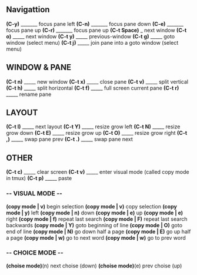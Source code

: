 ## Navigattion
**(C-y)** _______ focus pane left
**(C-n)** _______ focus pane down
**(C-e)** _______ focus pane up
**(C-r)** _______ focus pane up
**(C-t Space)** _ next window
**(C-t o)** _____ next window
**(C-t y)** _____ previous-window
**(C-t g)** _____ goto window (select menu)
**(C-t j)** _____ join pane into a goto window (select menu)

## WINDOW & PANE
**(C-t n)** _____ new window
**(C-t x)** _____ close pane
**(C-t v)** _____ split vertical
**(C-t h)** _____ split horizontal
**(C-t f)** _____ full screen current pane
**(C-t r)** _____ rename pane

## LAYOUT
**(C-t l)** _____ next layout
**(C-t Y)** _____ resize grow left
**(C-t N)** _____ resize grow down
**(C-t E)** _____ resize grow up
**(C-t O)** _____ resize grow right
**(C-t ,)** _____ swap pane prev
**(C-t .)** _____ swap pane next

## OTHER
**(C-t c)** _____ clear screen
**(C-t v)** _____ enter visual mode (called copy mode in tmux)
**(C-t p)** _____ paste

### -- VISUAL MODE --
**(copy mode | v)** begin selection
**(copy mode | v)** copy selection
**(copy mode | y)** left
**(copy mode | n)** down
**(copy mode | e)** up
**(copy mode | e)** right
**(copy mode | f)** repeat last search
**(copy mode | F)** repeat last search backwards
**(copy mode | Y)** goto beginning of line
**(copy mode | O)** goto end of line
**(copy mode | N)** go down half a page
**(copy mode | E)** go up half a page
**(copy mode | w)** go to next word
**(copy mode | w)** go to prev word

### -- CHOICE MODE --
**(choise mode)**(n) next choise (down)
**(choise mode)**(e) prev choise (up)
